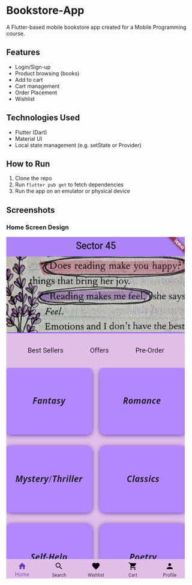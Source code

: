 # Bookstore-App

A Flutter-based mobile bookstore app created for a Mobile Programming course.

## Features

- Login/Sign-up
- Product browsing (books)
- Add to cart
- Cart management
- Order Placement
- Wishlist

## Technologies Used

- Flutter (Dart)
- Material UI
- Local state management (e.g. setState or Provider)

## How to Run

1. Clone the repo
2. Run `flutter pub get` to fetch dependencies
3. Run the app on an emulator or physical device

## Screenshots

### Home Screen Design
![Home Screen](screenshots/home.png)
